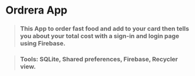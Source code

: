 # Ordrera App

> ### This App to order fast food and add to your card then tells you about your total cost with a sign-in and login page using Firebase.<br>

> ### Tools: SQLite, Shared preferences, Firebase, Recycler view.
